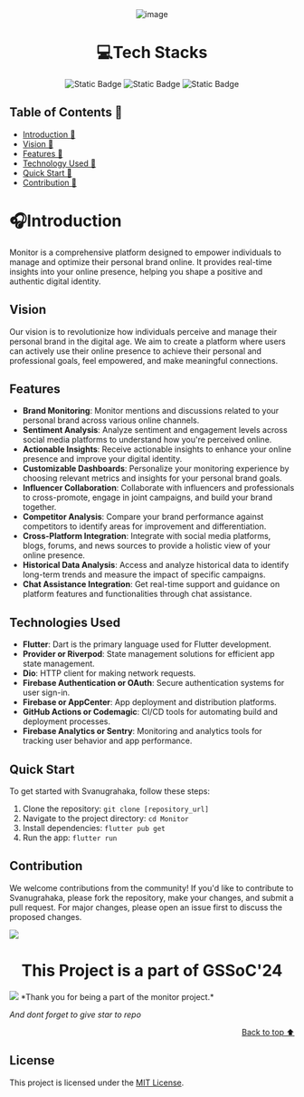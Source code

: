 <div align="center">
<img src="https://raw.githubusercontent.com/Pratikdate/Monitor/main/assets/monitor-logo-zip-file/png/ReadMe.png" alt="image"  border="0" />


# 💻Tech Stacks
![Static Badge](https://img.shields.io/badge/Flutter-blue)
![Static Badge](https://img.shields.io/badge/Dart-b)
![Static Badge](https://img.shields.io/badge/FireBase-yellow)

</div>

## Table of Contents 📒

- [Introduction 👋](#introduction)
- [Vision 👋](#vision)
- [Features 🌟](#features)
- [Technology Used 📡](#tech)
- [Quick Start 🚀](#quickstart)
- [Contribution 📡](#contributing)

# 🎧Introduction <a name="introduction"></a>

Monitor is a comprehensive platform designed to empower individuals to manage and optimize their personal brand online. It provides real-time insights into your online presence, helping you shape a positive and authentic digital identity.

## Vision <a name="vision"></a>

Our vision is to revolutionize how individuals perceive and manage their personal brand in the digital age. We aim to create a platform where users can actively use their online presence to achieve their personal and professional goals, feel empowered, and make meaningful connections.

## Features <a name="features"></a>

- **Brand Monitoring**: Monitor mentions and discussions related to your personal brand across various online channels.
- **Sentiment Analysis**: Analyze sentiment and engagement levels across social media platforms to understand how you're perceived online.
- **Actionable Insights**: Receive actionable insights to enhance your online presence and improve your digital identity.
- **Customizable Dashboards**: Personalize your monitoring experience by choosing relevant metrics and insights for your personal brand goals.
- **Influencer Collaboration**: Collaborate with influencers and professionals to cross-promote, engage in joint campaigns, and build your brand together.
- **Competitor Analysis**: Compare your brand performance against competitors to identify areas for improvement and differentiation.
- **Cross-Platform Integration**: Integrate with social media platforms, blogs, forums, and news sources to provide a holistic view of your online presence.
- **Historical Data Analysis**: Access and analyze historical data to identify long-term trends and measure the impact of specific campaigns.
- **Chat Assistance Integration**: Get real-time support and guidance on platform features and functionalities through chat assistance.

## Technologies Used <a name="tech"></a>

- **Flutter**: Dart is the primary language used for Flutter development.
- **Provider or Riverpod**: State management solutions for efficient app state management.
- **Dio**: HTTP client for making network requests.
- **Firebase Authentication or OAuth**: Secure authentication systems for user sign-in.
- **Firebase or AppCenter**: App deployment and distribution platforms.
- **GitHub Actions or Codemagic**: CI/CD tools for automating build and deployment processes.
- **Firebase Analytics or Sentry**: Monitoring and analytics tools for tracking user behavior and app performance.

## Quick Start <a name="quickstart"></a>

To get started with Svanugrahaka, follow these steps:

1. Clone the repository: `git clone [repository_url]`
2. Navigate to the project directory: `cd Monitor`
3. Install dependencies: `flutter pub get`
4. Run the app: `flutter run`

## Contribution <a name="contributing"></a>

We welcome contributions from the community! If you'd like to contribute to Svanugrahaka, please fork the repository, make your changes, and submit a pull request. For major changes, please open an issue first to discuss the proposed changes.

<a href="https://github.com/Pratikdate/Monitor/graphs/contributors">
  <img src="https://contrib.rocks/image?repo=Pratikdate/Monitor" />
</a>

# <center>This Project is a part of GSSoC'24</center>

<img src="https://imgur.com/wuiJXqr.png"/>
*Thank you for being a part of the monitor project.*

*And dont forget to give star to repo*

<p align="right"><a href="#top">Back to top ⬆</a></p>

## License

This project is licensed under the [MIT License](LICENSE).
